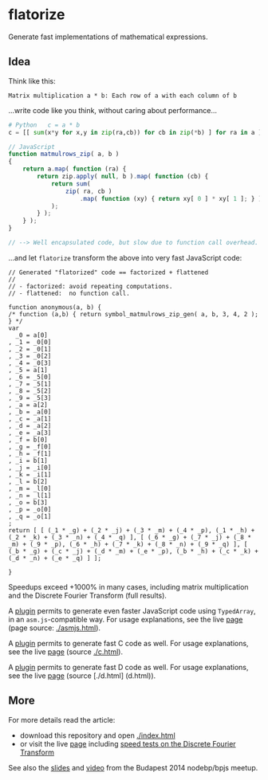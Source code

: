 flatorize
=========

Generate fast implementations of mathematical expressions.

## Idea

Think like this:

```     
Matrix multiplication a * b: Each row of a with each column of b
```

...write code like you think, without caring about performance...

```python
# Python   c = a * b
c = [[ sum(x*y for x,y in zip(ra,cb)) for cb in zip(*b) ] for ra in a ]
```

```js
// JavaScript
function matmulrows_zip( a, b )
{
    return a.map( function (ra) { 
        return zip.apply( null, b ).map( function (cb) {
            return sum( 
                zip( ra, cb )
                    .map( function (xy) { return xy[ 0 ] * xy[ 1 ]; } )
            );
        } );
    } );
}

// --> Well encapsulated code, but slow due to function call overhead.
```

...and let `flatorize` transform the above into very fast JavaScript code:

```
// Generated "flatorized" code == factorized + flattened
// 
// - factorized: avoid repeating computations.
// - flattened:  no function call.

function anonymous(a, b) {
/* function (a,b) { return symbol_matmulrows_zip_gen( a, b, 3, 4, 2 ); } */
var
  _0 = a[0]
, _1 = _0[0]
, _2 = _0[1]
, _3 = _0[2]
, _4 = _0[3]
, _5 = a[1]
, _6 = _5[0]
, _7 = _5[1]
, _8 = _5[2]
, _9 = _5[3]
, _a = a[2]
, _b = _a[0]
, _c = _a[1]
, _d = _a[2]
, _e = _a[3]
, _f = b[0]
, _g = _f[0]
, _h = _f[1]
, _i = b[1]
, _j = _i[0]
, _k = _i[1]
, _l = b[2]
, _m = _l[0]
, _n = _l[1]
, _o = b[3]
, _p = _o[0]
, _q = _o[1]
;
return [ [ (_1 * _g) + (_2 * _j) + (_3 * _m) + (_4 * _p), (_1 * _h) + (_2 * _k) + (_3 * _n) + (_4 * _q) ], [ (_6 * _g) + (_7 * _j) + (_8 * _m) + (_9 * _p), (_6 * _h) + (_7 * _k) + (_8 * _n) + (_9 * _q) ], [ (_b * _g) + (_c * _j) + (_d * _m) + (_e * _p), (_b * _h) + (_c * _k) + (_d * _n) + (_e * _q) ] ];

}
```

Speedups exceed +1000% in many cases, including matrix multiplication and the Discrete Fourier Transform (full results).

A [plugin](flatorize_asmjs.js) permits to generate even faster JavaScript code using `TypedArray`, in an `asm.js`-compatible way. For usage explanations, see the live [page](http://glat.info/flatorize/c.html) (page source: [./asmjs.html](asmjs.html)).

A [plugin](flatorize_c.js) permits to generate fast C code as well. For usage explanations, see the live [page](http://glat.info/flatorize/c.html) (source [./c.html](c.html)).

A [plugin](flatorize_d.js) permits to generate fast D code as well. For usage explanations, see the live [page](http://glat.info/flatorize/d.html) (source [./d.html] (d.html)).

## More

For more details read the article:
 * download this repository and open [./index.html](index.html)
 * or visit the live [page](http://glat.info/flatorize) including [speed tests on the Discrete Fourier Transform](http://glat.info/test/speed_test_c_fftw/dftreal.html)

See also the [slides](http://glat.info/bpjs2014/index.html) and [video](http://www.youtube.com/watch?v=FxNNSvNDbW8) from the Budapest 2014 nodebp/bpjs meetup.
